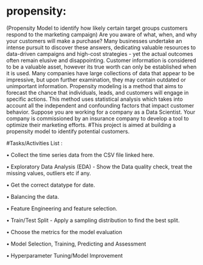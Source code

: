 # propensity:

(Propensity Model to identify how likely certain target groups customers respond to the marketing campaign)
Are you aware of what, when, and why your customers will make a purchase? Many businesses undertake an intense pursuit to discover these answers, dedicating valuable resources to data-driven campaigns and high-cost strategies - yet the actual outcomes often remain elusive and disappointing.
Customer information is considered to be a valuable asset, however its true worth can only be established when it is used. Many companies have large collections of data that appear to be impressive, but upon further examination, they may contain outdated or unimportant information. 
Propensity modeling is a method that aims to forecast the chance that individuals, leads, and customers will engage in specific actions. This method uses statistical analysis which takes into account all the independent and confounding factors that impact customer behavior.
Suppose you are working for a company as a Data Scientist. Your company is commissioned by an insurance company to develop a tool to optimize their marketing efforts.
#This project is aimed at building a propensity model to identify potential customers.

#Tasks/Activities List : 

•	Collect the time series data from the CSV file linked here.

•	Exploratory Data Analysis (EDA) - Show the Data quality check, treat the missing values, outliers etc if any. 

•	Get the correct datatype for date. 

•	Balancing the data.

•	Feature Engineering and feature selection.

•	Train/Test Split - Apply a sampling distribution to find the best split. 

•	Choose the metrics for the model evaluation 

•	Model Selection, Training, Predicting and Assessment 

•	Hyperparameter Tuning/Model Improvement 


